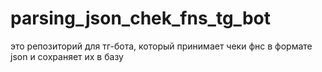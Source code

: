 # parsing_json_chek_fns_tg_bot
это репозиторий для тг-бота, который принимает чеки фнс в формате json и сохраняет их в базу
